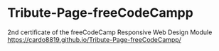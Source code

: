 # Tribute-Page-freeCodeCampp
2nd certificate of the freeCodeCamp Responsive Web Design Module
https://cardo8819.github.io/Tribute-Page-freeCodeCampp/
